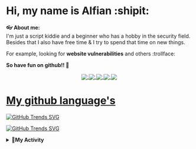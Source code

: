 # Hi, my name is Alfian :shipit:
__👓 About me:__  
I'm just a script kiddie and a beginner who has a hobby in the security field. Besides that I also have free time & I try to spend that time on new things.

For example, looking for __website vulnerabilities__ and others :trollface:

__So have fun on github!! 🦦__
<br />

<p align="center">
<a href="https://github.com/xjusthaxor/email_verifier"><img align="center" src="https://github-readme-stats.vercel.app/api/pin/?username=xjusthaxor&repo=email_verifier&theme=chartreuse-dark">
<a href="https://github.com/xjusthaxor/email_verifier"><img align="center" src="https://github-readme-stats.vercel.app/api/pin/?username=xjusthaxor&repo=email_verifier&theme=chartreuse-dark">
<a href="https://github.com/xjusthaxor/email_verifier"><img align="center" src="https://github-readme-stats.vercel.app/api/pin/?username=xjusthaxor&repo=email_verifier&theme=chartreuse-dark">
<a href="https://github.com/xjusthaxor/email_verifier"><img align="center" src="https://github-readme-stats.vercel.app/api/pin/?username=xjusthaxor&repo=email_verifier&theme=chartreuse-dark">
<a href="https://github.com/xjusthaxor/email_verifier"><img align="center" src="https://github-readme-stats.vercel.app/api/pin/?username=xjusthaxor&repo=email_verifier&theme=chartreuse-dark">

</p>

# My github language's
[![GitHub Trends SVG](https://api.githubtrends.io/user/svg/xjusthaxor/langs?time_range=one_month&theme=bright_lights)](https://githubtrends.io)

[![GitHub Trends SVG](https://api.githubtrends.io/user/svg/xjusthaxor/repos?time_range=one_month&theme=synthwaves)](https://githubtrends.io)

<details><summary><b>🚀My Activity</b></summary>
<br />
<p align="center"><a href="https://app.daily.dev/xjusthaxor"><img src="https://api.daily.dev/devcards/f3575b782b644b65a0fa3b5bcc928bb6.png?r=qjl" width="140" alt="krah krah's Dev Card"/></a></p>

![Metrics](https://metrics.lecoq.io/xjusthaxor?template=classic&repositories.forks=true&languages=1&languages.colors=github&languages.threshold=0%25&config.timezone=Asia/Jakarta)
</details>


